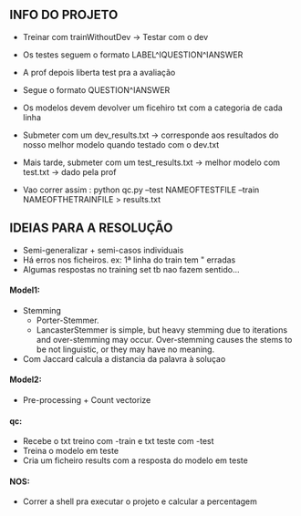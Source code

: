 ## INFO DO PROJETO
- Treinar com trainWithoutDev -> Testar com o dev
- Os testes seguem o formato LABEL^IQUESTION^IANSWER

- A prof depois liberta test pra a avaliação
- Segue o formato QUESTION^IANSWER

- Os modelos devem devolver um ficehiro txt com a categoria de cada linha

- Submeter com um dev_results.txt -> corresponde aos resultados do nosso melhor modelo quando testado com o dev.txt
- Mais tarde, submeter com um test_results.txt -> melhor modelo com test.txt -> dado pela prof

- Vao correr assim : python qc.py –test NAMEOFTESTFILE –train NAMEOFTHETRAINFILE > results.txt

## IDEIAS PARA A RESOLUÇÃO

- Semi-generalizar + semi-casos individuais
- Há erros nos ficheiros. ex: 1ª linha do train tem " erradas
- Algumas respostas no training set tb nao fazem sentido...

#### Model1:
- Stemming
    - Porter-Stemmer. 
    - LancasterStemmer is simple, but heavy stemming due to iterations and over-stemming may occur. Over-stemming causes the stems to be not linguistic, or they may have no meaning.
- Com Jaccard calcula a distancia da palavra à soluçao

#### Model2:
- Pre-processing + Count vectorize

#### qc:
- Recebe o txt treino com -train e txt teste com -test
- Treina o modelo em teste
- Cria um ficheiro results com a resposta do modelo em teste

#### NOS:
- Correr a shell pra executar o projeto e calcular a percentagem

